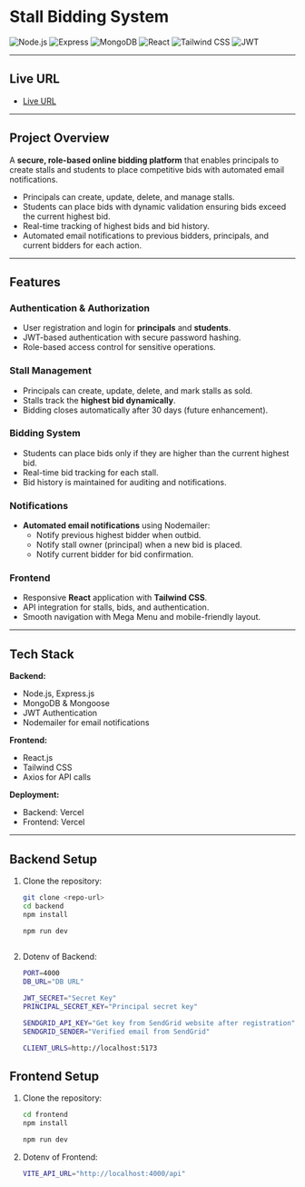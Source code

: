 # Stall Bidding System

![Node.js](https://img.shields.io/badge/Node.js-339933?style=for-the-badge&logo=nodedotjs&logoColor=white)
![Express](https://img.shields.io/badge/Express.js-000000?style=for-the-badge&logo=express&logoColor=white)
![MongoDB](https://img.shields.io/badge/MongoDB-47A248?style=for-the-badge&logo=mongodb&logoColor=white)
![React](https://img.shields.io/badge/React-61DAFB?style=for-the-badge&logo=react&logoColor=black)
![Tailwind CSS](https://img.shields.io/badge/Tailwind_CSS-06B6D4?style=for-the-badge&logo=tailwind-css&logoColor=white)
![JWT](https://img.shields.io/badge/JWT-000000?style=for-the-badge&logo=JSON-web-tokens&logoColor=white)

---

## Live URL

- [Live URL](https://stallbiddingplatform-qyx1.onrender.com)

---

## Project Overview

A **secure, role-based online bidding platform** that enables principals to create stalls and students to place competitive bids with automated email notifications.

- Principals can create, update, delete, and manage stalls.  
- Students can place bids with dynamic validation ensuring bids exceed the current highest bid.  
- Real-time tracking of highest bids and bid history.  
- Automated email notifications to previous bidders, principals, and current bidders for each action.  

---

## Features

### Authentication & Authorization
- User registration and login for **principals** and **students**.  
- JWT-based authentication with secure password hashing.  
- Role-based access control for sensitive operations.  

### Stall Management
- Principals can create, update, delete, and mark stalls as sold.  
- Stalls track the **highest bid dynamically**.  
- Bidding closes automatically after 30 days (future enhancement).  

### Bidding System
- Students can place bids only if they are higher than the current highest bid.  
- Real-time bid tracking for each stall.  
- Bid history is maintained for auditing and notifications.  

### Notifications
- **Automated email notifications** using Nodemailer:  
  - Notify previous highest bidder when outbid.  
  - Notify stall owner (principal) when a new bid is placed.  
  - Notify current bidder for bid confirmation.  

### Frontend
- Responsive **React** application with **Tailwind CSS**.  
- API integration for stalls, bids, and authentication.  
- Smooth navigation with Mega Menu and mobile-friendly layout.  

---

## Tech Stack

**Backend:**
- Node.js, Express.js  
- MongoDB & Mongoose  
- JWT Authentication  
- Nodemailer for email notifications  

**Frontend:**
- React.js  
- Tailwind CSS  
- Axios for API calls  

**Deployment:**
- Backend: Vercel
- Frontend: Vercel
---

## Backend Setup

1. Clone the repository:  
   ```bash
   git clone <repo-url>
   cd backend
   npm install

   npm run dev
    
2. Dotenv of Backend:
   ```bash
   PORT=4000
   DB_URL="DB URL"

   JWT_SECRET="Secret Key"
   PRINCIPAL_SECRET_KEY="Principal secret key"

   SENDGRID_API_KEY="Get key from SendGrid website after registration"
   SENDGRID_SENDER="Verified email from SendGrid"

   CLIENT_URLS=http://localhost:5173

## Frontend Setup

1. Clone the repository:  
   ```bash
   cd frontend
   npm install

   npm run dev

2. Dotenv of Frontend:
   ```bash
   VITE_API_URL="http://localhost:4000/api"
